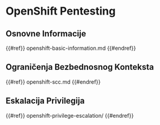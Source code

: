 # OpenShift Pentesting

## Osnovne Informacije

{{#ref}}
openshift-basic-information.md
{{#endref}}

## Ograničenja Bezbednosnog Konteksta

{{#ref}}
openshift-scc.md
{{#endref}}

## Eskalacija Privilegija

{{#ref}}
openshift-privilege-escalation/
{{#endref}}

